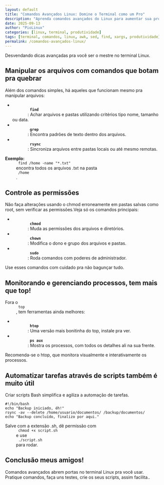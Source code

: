 ```yaml
---
layout: default
title: "Comandos Avançados Linux: Domine o Terminal como um Pro"
description: "Aprenda comandos avançados do Linux para aumentar sua produtividade: awk, sed, find, xargs, grep recursivo, monitoramento e automação."
date: 2025-09-13
author: "PioLinux"
categories: [linux, terminal, produtividade]
tags: [terminal, comandos, linux, awk, sed, find, xargs, produtividade]
permalink: /comandos-avançados-linux/
---
```


<section class="post-content">
    <p>
     Desvendando dicas avançadas pra você ser o mestre no terminal Linux.
    </p>
    <h2>
     Manipular os arquivos com comandos que botam pra quebrar
    </h2>
    <p>
     Além dos comandos simples, há aqueles que funcionam mesmo pra manipular arquivos:
    </p>
    <ul>
     <li>
      <strong>
       <code>
        find
       </code>
      </strong>
      : Achar arquivos e pastas utilizando critérios tipo nome, tamanho ou data.
     </li>
     <li>
      <strong>
       <code>
        grep
       </code>
      </strong>
      : Encontra padrões de texto dentro dos arquivos.
     </li>
     <li>
      <strong>
       <code>
        rsync
       </code>
      </strong>
      : Sincroniza arquivos entre pastas locais ou até mesmo remotas.
     </li>
    </ul>
    <p>
     <strong>
      Exemplo:
     </strong>
     <code>
      find /home -name "*.txt"
     </code>
     encontra todos os arquivos .txt na pasta
     <code>
      /home
     </code>
     .
    </p>
    <h2>
     Controle as permissões
    </h2>
    <p>
     Não faça alterações usando o chmod erroneamente em pastas salvas como root, sem verificar as permissões.Veja só os comandos principais:
    </p>
    <ul>
     <li>
      <strong>
       <code>
        chmod
       </code>
      </strong>
      : Muda as permissões dos arquivos e diretórios.
     </li>
     <li>
      <strong>
       <code>
        chown
       </code>
      </strong>
      : Modifica o dono e grupo dos arquivos e pastas.
     </li>
     <li>
      <strong>
       <code>
        sudo
       </code>
      </strong>
      : Roda comandos com poderes de administrador.
     </li>
    </ul>
    <p>
     Use esses comandos com cuidado pra não bagunçar tudo.
    </p>
    <h2>
     Monitorando e gerenciando processos, tem mais que top!
    </h2>
    <p>
     Fora o
     <code>
      top
     </code>
     , tem ferramentas ainda melhores:
    </p>
    <ul>
     <li>
      <strong>
       <code>
        htop
       </code>
      </strong>
      : Uma versão mais bonitinha do top, instale pra ver.
     </li>
     <li>
      <strong>
       <code>
        ps aux
       </code>
      </strong>
      : Mostra os processos, com todos os detalhes ali na sua frente.
     </li>
    </ul>
    <p>
     Recomenda-se o htop, que monitora visualmente e interativamente os processos.
    </p>
    <h2>
     Automatizar tarefas através de scripts também é muito útil
    </h2>
    <p>
     Criar scripts Bash simplifica e agiliza a automação de tarefas.
    </p>
    <pre><code>#!/bin/bash
echo "Backup iniciado, éh!"
rsync -av --delete /home/usuario/documentos/ /backup/documentos/
echo "Backup concluído, finalizo por aqui."</code></pre>
    <p>
     Salve com a extensão .sh, dê permissão com
     <code>
      chmod +x script.sh
     </code>
     e use
     <code>
      ./script.sh
     </code>
     para rodar.
    </p>
    <h2>
     Conclusão meus amigos!
    </h2>
    <p>
     Comandos avançados abrem portas no terminal Linux pra você usar. Pratique comandos, faça uns testes, crie os seus scripts, assim facilita..
    </p>
   </section>
 
 
